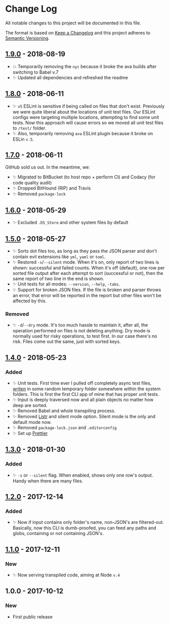 # Change Log

All notable changes to this project will be documented in this file.

The format is based on [Keep a Changelog](http://keepachangelog.com/)
and this project adheres to [Semantic Versioning](http://semver.org/).

## [1.9.0] - 2018-08-19

- 💥 Temporarily removing the `nyc` because it broke the ava builds after switching to Babel v.7
- ✨ Updated all dependencies and refreshed the readme

## [1.8.0] - 2018-06-11

- ✨ `v5` ESLint is sensitive if being called on files that don't exist. Previously we were quite liberal about the locations of unit test files. Our ESLint configs were targeting multiple locations, attempting to find some unit tests. Now this approach will cause errors so we moved all unit test files to `/test/` folder.
- ✨ Also, temporarily removing `ava` ESLint plugin because it broke on ESLin `v.5`.

## [1.7.0] - 2018-06-11

GitHub sold us out. In the meantime, we:

- ✨ Migrated to BitBucket (to host repo + perform CI) and Codacy (for code quality audit)
- ✨ Dropped BitHound (RIP) and Travis
- ✨ Removed `package-lock`

## [1.6.0] - 2018-05-29

- ✨ Excluded `.DS_Store` and other system files by default

## [1.5.0] - 2018-05-27

- ✨ Sorts dot files too, as long as they pass the JSON parser and don't contain evil extensions like `yml`, `yaml` or `toml`.
- ✨ Restored `-s`/`--silent` mode. When it's on, only report of two lines is shown: successful and failed counts. When it's off (default), one row per sorted file output after each attempt to sort (successful or not), then the same report of two line in the end is shown.
- ✨ Unit tests for all modes: `--version`, `--help`, `-tabs`.
- ✨ Support for broken JSON files. If the file is broken and parser throws an error, that error will be reported in the report but other files won't be affected by this.

### Removed

- ✨ `-d`/`--dry` mode. It's too much hassle to maintain it, after all, the operation performed on files is not deleting anything. Dry mode is normally used for risky operations, to test first. In our case there's no risk. Files come out the same, just with sorted keys.

## [1.4.0] - 2018-05-23

### Added

- ✨ Unit tests. First time ever I pulled off completely async test files, [writen](https://github.com/sindresorhus/tempy) in some random temporary folder somewhere within the system folders. This is first the first CLI app of mine that has proper unit tests.
- ✨ Input is deeply traversed now and all plain objects no matter how deep are sorted.
- ✨ Removed Babel and whole transpiling process.
- ✨ Removed [Listr](https://www.npmjs.com/package/listr) and silent mode option. Silent mode is the only and default mode now.
- ✨ Removed `package-lock.json` and `.editorconfig`
- ✨ Set up [Prettier](https://prettier.io/)

## [1.3.0] - 2018-01-30

### Added

- ✨ `-s` or `--silent` flag. When enabled, shows only one row's output. Handy when there are many files.

## [1.2.0] - 2017-12-14

### Added

- ✨ Now if input contains only folder's name, non-JSON's are filtered-out. Basically, now this CLI is dumb-proofed, you can feed any paths and globs, containing or not containing JSON's.

## [1.1.0] - 2017-12-11

### New

- ✨ Now serving transpiled code, aiming at Node `v.4`

## 1.0.0 - 2017-10-12

### New

- First public release

[1.1.0]: https://bitbucket.org/codsen/json-sort-cli/branches/compare/v1.1.0%0Dv1.0.5#diff
[1.2.0]: https://bitbucket.org/codsen/json-sort-cli/branches/compare/v1.2.0%0Dv1.1.0#diff
[1.3.0]: https://bitbucket.org/codsen/json-sort-cli/branches/compare/v1.3.0%0Dv1.2.2#diff
[1.4.0]: https://bitbucket.org/codsen/json-sort-cli/branches/compare/v1.4.0%0Dv1.3.0#diff
[1.5.0]: https://bitbucket.org/codsen/json-sort-cli/branches/compare/v1.5.0%0Dv1.4.2#diff
[1.6.0]: https://bitbucket.org/codsen/json-sort-cli/branches/compare/v1.6.0%0Dv1.5.2#diff
[1.7.0]: https://bitbucket.org/codsen/json-sort-cli/branches/compare/v1.7.0%0Dv1.6.1#diff
[1.8.0]: https://bitbucket.org/codsen/json-sort-cli/branches/compare/v1.8.0%0Dv1.7.0#diff
[1.9.0]: https://bitbucket.org/codsen/json-sort-cli/branches/compare/v1.9.0%0Dv1.8.0#diff
